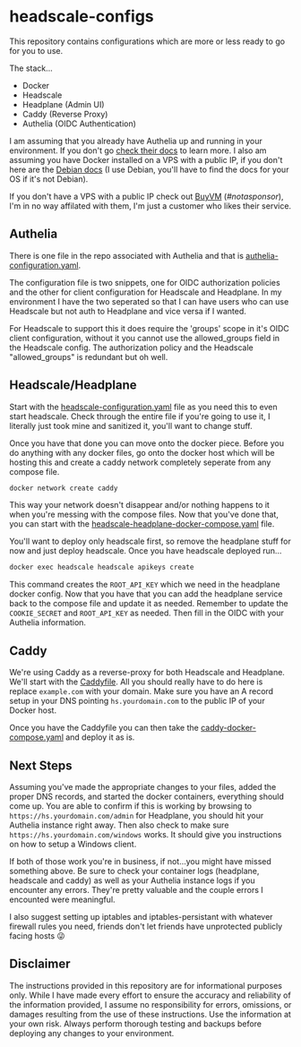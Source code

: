 # headscale-configs

This repository contains configurations which are more or less ready to go for you to use.

The stack...
* Docker
* Headscale
* Headplane (Admin UI)
* Caddy (Reverse Proxy)
* Authelia (OIDC Authentication)

I am assuming that you already have Authelia up and running in your environment. If you don't go [check their docs](https://www.authelia.com/) to learn more. I also am assuming you have Docker installed on a VPS with a public IP, if you don't here are the [Debian docs](https://docs.docker.com/engine/install/debian/) (I use Debian, you'll have to find the docs for your OS if it's not Debian).

If you don't have a VPS with a public IP check out [BuyVM](https://www.buyvm.net) (*#notasponsor*), I'm in no way affilated with them, I'm just a customer who likes their service.

## Authelia

There is one file in the repo associated with Authelia and that is [authelia-configuration.yaml](/authelia-configuration.yaml).

The configuration file is two snippets, one for OIDC authorization policies and the other for client configuration for Headscale and Headplane. In my environment I have the two seperated so that I can have users who can use Headscale but not auth to Headplane and vice versa if I wanted. 

For Headscale to support this it does require the 'groups' scope in it's OIDC client configuration, without it you cannot use the allowed_groups field in the Headscale config. The authorization policy and the Headscale "allowed_groups" is redundant but oh well.

## Headscale/Headplane

Start with the [headscale-configuration.yaml](/headscale-configuration.yaml) file as you need this to even start headscale. Check through the entire file if you're going to use it, I literally just took mine and sanitized it, you'll want to change stuff.

Once you have that done you can move onto the docker piece. Before you do anything with any docker files, go onto the docker host which will be hosting this and create a caddy network completely seperate from any compose file.

```bash
docker network create caddy
```

This way your network doesn't disappear and/or nothing happens to it when you're messing with the compose files. Now that you've done that, you can start with the [headscale-headplane-docker-compose.yaml](/headscale-headplane-docker-compose.yaml) file.

You'll want to deploy only headscale first, so remove the headplane stuff for now and just deploy headscale. Once you have headscale deployed run...

```bash
docker exec headscale headscale apikeys create
```

This command creates the `ROOT_API_KEY` which we need in the headplane docker config. Now that you have that you can add the headplane service back to the compose file and update it as needed. Remember to update the `COOKIE_SECRET` and `ROOT_API_KEY` as needed. Then fill in the OIDC with your Authelia information.

## Caddy

We're using Caddy as a reverse-proxy for both Headscale and Headplane. We'll start with the [Caddyfile](/Caddyfile). All you should really have to do here is replace `example.com` with your domain. Make sure you have an A record setup in your DNS pointing `hs.yourdomain.com` to the public IP of your Docker host.

Once you have the Caddyfile you can then take the [caddy-docker-compose.yaml](/caddy-docker-compose.yaml) and deploy it as is.

## Next Steps

Assuming you've made the appropriate changes to your files, added the proper DNS records, and started the docker containers, everything should come up. You are able to confirm if this is working by browsing to `https://hs.yourdomain.com/admin` for Headplane, you should hit your Authelia instance right away. Then also check to make sure `https://hs.yourdomain.com/windows` works. It should give you instructions on how to setup a Windows client.

If both of those work you're in business, if not...you might have missed something above. Be sure to check your container logs (headplane, headscale and caddy) as well as your Authelia instance logs if you encounter any errors. They're pretty valuable and the couple errors I encounted were meaningful.

I also suggest setting up iptables and iptables-persistant with whatever firewall rules you need, friends don't let friends have unprotected publicly facing hosts :stuck_out_tongue_winking_eye:

## Disclaimer

The instructions provided in this repository are for informational purposes only. While I have made every effort to ensure the accuracy and reliability of the information provided, I assume no responsibility for errors, omissions, or damages resulting from the use of these instructions. Use the information at your own risk. Always perform thorough testing and backups before deploying any changes to your environment.